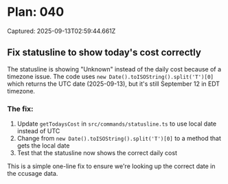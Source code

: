 # Plan: 040

Captured: 2025-09-13T02:59:44.661Z

## Fix statusline to show today's cost correctly

The statusline is showing "Unknown" instead of the daily cost because of a timezone issue. The code uses `new Date().toISOString().split('T')[0]` which returns the UTC date (2025-09-13), but it's still September 12 in EDT timezone.

### The fix:
1. Update `getTodaysCost` in `src/commands/statusline.ts` to use local date instead of UTC
2. Change from `new Date().toISOString().split('T')[0]` to a method that gets the local date
3. Test that the statusline now shows the correct daily cost

This is a simple one-line fix to ensure we're looking up the correct date in the ccusage data.
